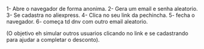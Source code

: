 1- Abre o navegador de forma anonima.
2- Gera um email e senha aleatorio.
3- Se cadastra no aliexpress.
4- Clica no seu link da pechincha.
5- fecha o navegador. 
6- começa td dnv com outro email aleatorio.

(O objetivo eh simular outros usuarios clicando no link e se cadastrando para ajudar a completar o desconto).
